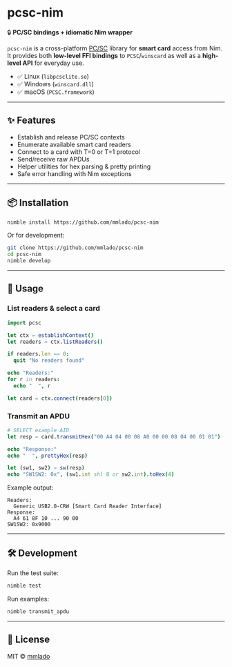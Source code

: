 # pcsc-nim

🔒 **PC/SC bindings + idiomatic Nim wrapper**

`pcsc-nim` is a cross-platform [PC/SC](https://en.wikipedia.org/wiki/PC/SC) library for **smart card** access from Nim.  
It provides both **low-level FFI bindings** to `PCSC`/`winscard` as well as a **high-level API** for everyday use.

- ✅ Linux (`libpcsclite.so`)
- ✅ Windows (`winscard.dll`)
- ✅ macOS (`PCSC.framework`)

---

## ✨ Features

- Establish and release PC/SC contexts
- Enumerate available smart card readers
- Connect to a card with T=0 or T=1 protocol
- Send/receive raw APDUs
- Helper utilities for hex parsing & pretty printing
- Safe error handling with Nim exceptions

---

## 📦 Installation

```bash
nimble install https://github.com/mmlado/pcsc-nim
```

Or for development:

```bash
git clone https://github.com/mmlado/pcsc-nim
cd pcsc-nim
nimble develop
```

---

## 🚀 Usage

### List readers & select a card

```nim
import pcsc

let ctx = establishContext()
let readers = ctx.listReaders()

if readers.len == 0:
  quit "No readers found"

echo "Readers:"
for r in readers:
  echo "  ", r

let card = ctx.connect(readers[0])
```

### Transmit an APDU

```nim
# SELECT example AID
let resp = card.transmitHex("00 A4 04 00 08 A0 00 00 08 04 00 01 01")

echo "Response:"
echo "  ", prettyHex(resp)

let (sw1, sw2) = sw(resp)
echo "SW1SW2: 0x", (sw1.int shl 8 or sw2.int).toHex(4)
```

Example output:

```
Readers:
  Generic USB2.0-CRW [Smart Card Reader Interface]
Response:
  A4 61 8F 10 ... 90 00
SW1SW2: 0x9000
```

---

## 🛠 Development

Run the test suite:

```bash
nimble test
```

Run examples:

```bash
nimble transmit_apdu
```

---

## 📜 License

MIT © [mmlado](https://github.com/mmlado)

